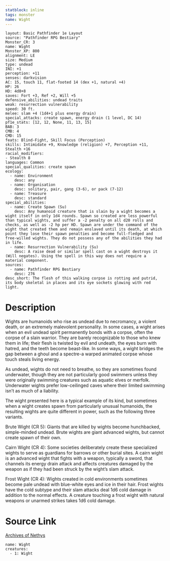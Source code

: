 ```yaml
---
statblock: inline
tags: monster
name: Wight
---
```

```statblock
layout: Basic Pathfinder 1e Layout
source: "Pathfinder RPG Bestiary"
Monster_CR: 3
name: Wight
Monster_XP: 800
alignment: LE
size: Medium
type: undead
INI: +1
perception: +11
senses: darkvision
AC: 15, touch 11, flat-footed 14 (dex +1, natural +4)
HP: 26
HD: 4d8+8
saves: Fort +3, Ref +2, Will +5
defensive_abilities: undead traits
weak: resurrection vulnerability
speed: 30 ft.
melee: slam +4 (1d4+1 plus energy drain)
special_attacks: create spawn, energy drain (1 level, DC 14)
pf1e_stats: [12, 12, None, 11, 13, 15]
BAB: 3
CMB: 4
CMD: 15
feats: Blind-Fight, Skill Focus (Perception)
skills: Intimidate +9, Knowledge (religion) +7, Perception +11, Stealth +16
racial_modifiers:
- Stealth 8
languages: Common
special_qualities: create spawn
ecology:
  - name: Environment
    desc: any
  - name: Organisation
    desc: solitary, pair, gang (3-6), or pack (7-12)
  - name: Treasure
    desc: standard
special_abilities:
  - name: Create Spawn (Su)
    desc: Any humanoid creature that is slain by a wight becomes a wight itself in only 1d4 rounds. Spawn so created are less powerful than typical wights, and suffer a -2 penalty on all d20 rolls and checks, as well as -2 hp per HD. Spawn are under the command of the wight that created them and remain enslaved until its death, at which point they lose their spawn penalties and become full-fledged and free-willed wights. They do not possess any of the abilities they had in life.
  - name: Resurrection Vulnerability (Su)
    desc: A raise dead or similar spell cast on a wight destroys it (Will negates). Using the spell in this way does not require a material component.
sources:
  - name: Pathfinder RPG Bestiary
    desc: 276
desc_short: The flesh of this walking corpse is rotting and putrid, its body skeletal in places and its eye sockets glowing with red light.
```
# Description
Wights are humanoids who rise as undead due to necromancy, a violent death, or an extremely malevolent personality. In some cases, a wight arises when an evil undead spirit permanently bonds with a corpse, often the corpse of a slain warrior. They are barely recognizable to those who knew them in life; their flesh is twisted by evil and undeath, the eyes burn with hatred, and the teeth become beast-like. In some ways, a wight bridges the gap between a ghoul and a spectre-a warped animated corpse whose touch steals living energy.

As undead, wights do not need to breathe, so they are sometimes found underwater, though they are not particularly good swimmers unless they were originally swimming creatures such as aquatic elves or merfolk. Underwater wights prefer low-ceilinged caves where their limited swimming isn’t as much of a liability.

The wight presented here is a typical example of its kind, but sometimes when a wight creates spawn from particularly unusual humanoids, the resulting wights are quite different in power, such as the following three variants.

Brute Wight (CR 5): Giants that are killed by wights become hunchbacked, simple-minded undead. Brute wights are giant advanced wights, but cannot create spawn of their own.

Cairn Wight (CR 4): Some societies deliberately create these specialized wights to serve as guardians for barrows or other burial sites. A cairn wight is an advanced wight that fights with a weapon, typically a sword, that channels its energy drain attack and affects creatures damaged by the weapon as if they had been struck by the wight’s slam attack.

Frost Wight (CR 4): Wights created in cold environments sometimes become pale undead with blue-white eyes and ice in their hair. Frost wights have the cold subtype and their slam attacks deal 1d6 cold damage in addition to the normal effects. A creature touching a frost wight with natural weapons or unarmed strikes takes 1d6 cold damage.
# Source Link
[Archives of Nethys](https://aonprd.com/MonsterDisplay.aspx?ItemName=Wight)
```encounter-table
name: Wight
creatures:
  - 1: Wight
```
